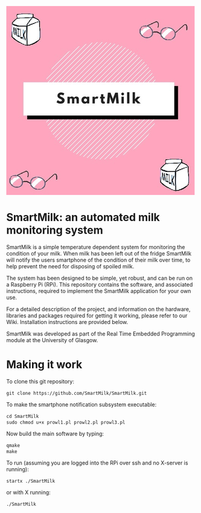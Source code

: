 ![](https://github.com/SmartMilk/SmartMilk/blob/master/pics/logo.jpg)

# SmartMilk: an automated milk monitoring system
 
SmartMilk is a simple temperature dependent system for monitoring the condition of your milk. When milk has been left out of the fridge SmartMilk will notify the users smartphone of the condition of their milk over time, to help prevent the need for disposing of spoiled milk. 

The system has been designed to be simple, yet robust, and can be run on a Raspberry Pi (RPi). 
This repository contains the software, and associated instructions, required to implement the SmartMilk application for your own use. 

For a detailed description of the project, and information on the hardware, libraries and packages required for getting it working, please refer to our Wiki. Installation instructions are provided below.

SmartMilk was developed as part of the Real Time Embedded Programming module at the University of Glasgow.

# Making it work
To clone this git repository: 
```
git clone https://github.com/SmartMilk/SmartMilk.git
```

To make the smartphone notification subsystem executable:
```
cd SmartMilk
sudo chmod u+x prowl1.pl prowl2.pl prowl3.pl
```

Now build the main software by typing:
```
qmake
make
```

To run (assuming you are logged into the RPi over ssh and no X-server is running):
```
startx ./SmartMilk
```

or with X running:
```
./SmartMilk
```

